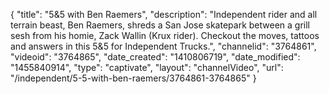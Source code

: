 {
    "title": "5&5 with Ben Raemers",
    "description": "Independent rider and all terrain beast, Ben Raemers, shreds a San Jose skatepark between a grill sesh from his homie, Zack Wallin (Krux rider). Checkout the moves, tattoos and answers in this 5&5 for Independent Trucks.",
    "channelid": "3764861",
    "videoid": "3764865",
    "date_created": "1410806719",
    "date_modified": "1455840914",
    "type": "captivate",
    "layout": "channelVideo",
    "url": "\/independent\/5-5-with-ben-raemers\/3764861-3764865"
}